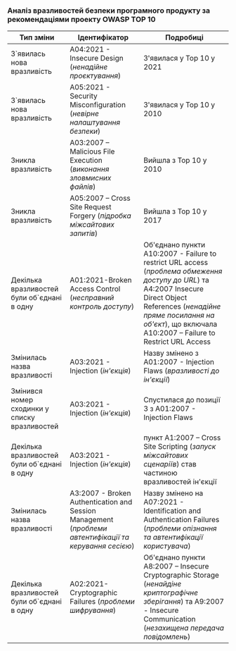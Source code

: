 ### Аналіз вразливостей безпеки програмного продукту за рекомендаціями проекту OWASP TOP 10

| Тип зміни | Ідентифікатор | Подробиці |
|-|-|-|
| З`явилась нова вразливість | A04:2021 - Insecure Design (*ненадійне проєктування*) | З'явилася у Top 10 у 2021 |
| З`явилась нова вразливість | A05:2021 - Security Misconfiguration (*невірне налаштування безпеки*) | З'явилася у Top 10 у 2010 |
| Зникла вразливість | A03:2007 – Malicious File Execution (*виконання зловмисних файлів*) | Вийшла з Top 10 у 2010 |
| Зникла вразливість | A05:2007 – Cross Site Request Forgery (*підробка міжсайтових запитів*) | Вийшла з Top 10 у 2017 |
| Декілька вразливостей були об`єднані в одну | A01:2021-Broken Access Control (*несправний контроль доступу*) | Об'єднано пункти A10:2007 - Failure to restrict URL access (*проблема обмеження доступу до URL*) та A4:2007 Insecure Direct Object References (*ненадійне пряме посилання на об'єкт*), що включала A10:2007 – Failure to Restrict URL Access |
| Змінилась назва вразливості | A03:2021 - Injection (*ін'єкція*) | Назву змінено з A01:2007 - Injection Flaws (*вразливості до ін'єкції*) |
| Змінився номер сходинки у списку вразливостей | A03:2021 - Injection (*ін'єкція*) | Спустилася до позиції 3 з A01:2007 - Injection Flaws |
| Декілька вразливостей були об`єднані в одну | A03:2021 - Injection (*ін'єкція*) | пункт A1:2007 – Cross Site Scripting (*запуск міжсайтових сценаріїв*) став частиною вразливостей ін'єкції |
| Змінилась назва вразливості | A3:2007 - Broken Authentication and Session Management (*проблеми автентифікації та керування сесією*) | Назву змінено на A07:2021 - Identification and Authentication Failures (*проблеми опізнання та автентифікації користувача*) |
| Декілька вразливостей були об`єднані в одну | A02:2021-Cryptographic Failures (*проблеми шифрування*) | Об'єднано пункти A8:2007 – Insecure Cryptographic Storage (*ненайдіне криптографічне зберігання*) та A9:2007 - Insecure Communication (*незахищена передача повідомлень*) |
